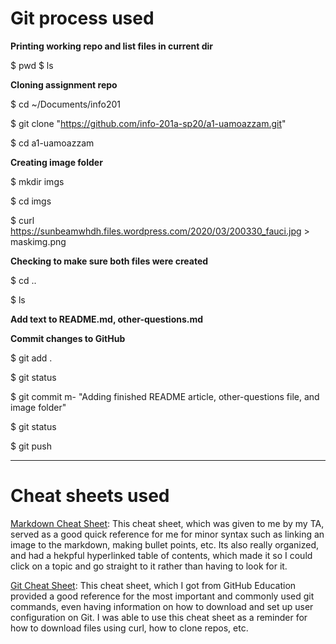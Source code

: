 # Git process used

**Printing working repo and list files in current dir**

$ pwd
$ ls

**Cloning assignment repo**

$ cd ~/Documents/info201

$ git clone "https://github.com/info-201a-sp20/a1-uamoazzam.git" 

$ cd a1-uamoazzam

**Creating image folder**

$ mkdir imgs

$ cd imgs

$ curl https://sunbeamwhdh.files.wordpress.com/2020/03/200330_fauci.jpg > maskimg.png

**Checking to make sure both files were created**

$ cd ..

$ ls

**Add text to README.md, other-questions.md**

**Commit changes to GitHub**

$ git add .

$ git status

$ git commit m- "Adding finished README article, other-questions file, and 
image folder"

$ git status

$ git push

--- 

# Cheat sheets used

[Markdown Cheat Sheet](https://github.com/adam-p/markdown-here/wiki/Markdown-Cheatsheet): This cheat sheet, which was given to me by my TA, served as a good quick reference for me for minor syntax such as linking an image to the markdown, making bullet points, etc. Its also really organized, and had a hekpful hyperlinked table of contents, which made it so I could click on a topic and go straight to it rather than having to look for it.

[Git Cheat Sheet](https://education.github.com/git-cheat-sheet-education.pdf): This cheat sheet, which I got from GitHub Education provided a good reference for the most important and commonly used git commands, even having information on how to download and set up user configuration on Git. I was able to use this cheat sheet as a reminder for how to download files using curl, how to clone repos, etc.


